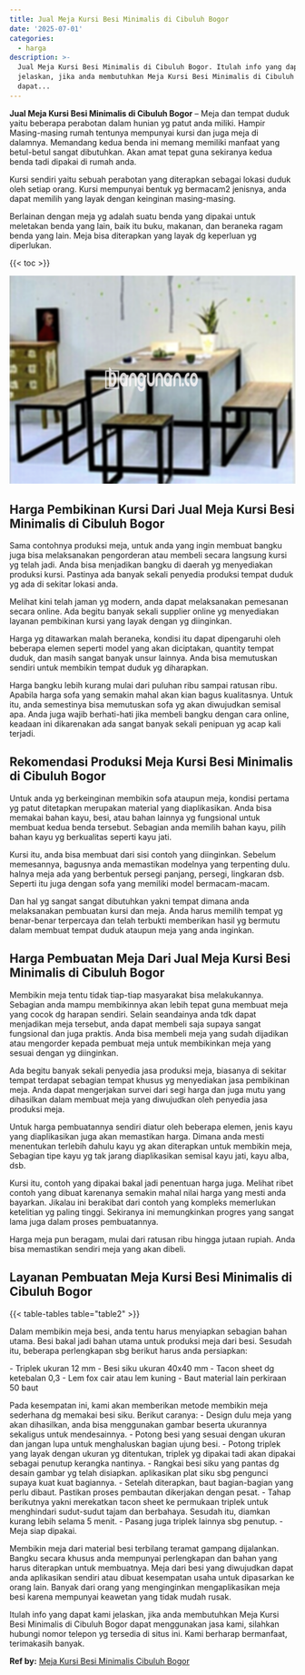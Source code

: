 ```yaml
---
title: Jual Meja Kursi Besi Minimalis di Cibuluh Bogor
date: '2025-07-01'
categories:
  - harga
description: >-
  Jual Meja Kursi Besi Minimalis di Cibuluh Bogor. Itulah info yang dapat kami
  jelaskan, jika anda membutuhkan Meja Kursi Besi Minimalis di Cibuluh Bogor
  dapat...
---
```


**Jual Meja Kursi Besi Minimalis di Cibuluh Bogor** – Meja dan tempat duduk yaitu beberapa perabotan dalam hunian yg patut anda miliki. Hampir Masing-masing rumah tentunya mempunyai kursi dan juga meja di dalamnya. Memandang kedua benda ini memang memiliki manfaat yang betul-betul sangat dibutuhkan. Akan amat tepat guna sekiranya kedua benda tadi dipakai di rumah anda.

Kursi sendiri yaitu sebuah perabotan yang diterapkan sebagai lokasi duduk oleh setiap orang. Kursi mempunyai bentuk yg bermacam2 jenisnya, anda dapat memilih yang layak dengan keinginan masing-masing.

Berlainan dengan meja yg adalah suatu benda yang dipakai untuk meletakan benda yang lain, baik itu buku, makanan, dan beraneka ragam benda yang lain. Meja bisa diterapkan yang layak dg keperluan yg diperlukan.

{{< toc >}}

![Jual Meja Kursi Besi Minimalis di Cibuluh Bogor](/images/jual-meja-besi-murah14.png)

## Harga Pembikinan Kursi Dari Jual Meja Kursi Besi Minimalis di Cibuluh Bogor

Sama contohnya produksi meja, untuk anda yang ingin membuat bangku juga bisa melaksanakan pengorderan atau membeli secara langsung kursi yg telah jadi. Anda bisa menjadikan bangku di daerah yg menyediakan produksi kursi. Pastinya ada banyak sekali penyedia produksi tempat duduk yg ada di sekitar lokasi anda.

Melihat kini telah jaman yg modern, anda dapat melaksanakan pemesanan secara online. Ada begitu banyak sekali supplier online yg menyediakan layanan pembikinan kursi yang layak dengan yg diinginkan.

Harga yg ditawarkan malah beraneka, kondisi itu dapat dipengaruhi oleh beberapa elemen seperti model yang akan diciptakan, quantity tempat duduk, dan masih sangat banyak unsur lainnya. Anda bisa memutuskan sendiri untuk membikin tempat duduk yg diharapkan.

Harga bangku lebih kurang mulai dari puluhan ribu sampai ratusan ribu. Apabila harga sofa yang semakin mahal akan kian bagus kualitasnya. Untuk itu, anda semestinya bisa memutuskan sofa yg akan diwujudkan semisal apa. Anda juga wajib berhati-hati jika membeli bangku dengan cara online, keadaan ini dikarenakan ada sangat banyak sekali penipuan yg acap kali terjadi.

## Rekomendasi Produksi Meja Kursi Besi Minimalis di Cibuluh Bogor

Untuk anda yg berkeinginan membikin sofa ataupun meja, kondisi pertama yg patut ditetapkan merupakan material yang diaplikasikan. Anda bisa memakai bahan kayu, besi, atau bahan lainnya yg fungsional untuk membuat kedua benda tersebut. Sebagian anda memilih bahan kayu, pilih bahan kayu yg berkualitas seperti kayu jati.

Kursi itu, anda bisa membuat dari sisi contoh yang diinginkan. Sebelum memesannya, bagusnya anda memastikan modelnya yang terpenting dulu. halnya meja ada yang berbentuk persegi panjang, persegi, lingkaran dsb. Seperti itu juga dengan sofa yang memiliki model bermacam-macam.

Dan hal yg sangat sangat dibutuhkan yakni tempat dimana anda melaksanakan pembuatan kursi dan meja. Anda harus memilih tempat yg benar-benar terpercaya dan telah terbukti memberikan hasil yg bermutu dalam membuat tempat duduk ataupun meja yang anda inginkan.

## Harga Pembuatan Meja Dari Jual Meja Kursi Besi Minimalis di Cibuluh Bogor

Membikin meja tentu tidak tiap-tiap masyarakat bisa melakukannya. Sebagian anda mampu membikinnya akan lebih tepat guna membuat meja yang cocok dg harapan sendiri. Selain seandainya anda tdk dapat menjadikan meja tersebut, anda dapat membeli saja supaya sangat fungsional dan juga praktis. Anda bisa membeli meja yang sudah dijadikan atau mengorder kepada pembuat meja untuk membikinkan meja yang sesuai dengan yg diinginkan.

Ada begitu banyak sekali penyedia jasa produksi meja, biasanya di sekitar tempat terdapat sebagian tempat khusus yg menyediakan jasa pembikinan meja. Anda dapat mengerjakan survei dari segi harga dan juga mutu yang dihasilkan dalam membuat meja yang diwujudkan oleh penyedia jasa produksi meja.

Untuk harga pembuatannya sendiri diatur oleh beberapa elemen, jenis kayu yang diaplikasikan juga akan memastikan harga. Dimana anda mesti menentukan terlebih dahulu kayu yg akan diterapkan untuk membikin meja, Sebagian tipe kayu yg tak jarang diaplikasikan semisal kayu jati, kayu alba, dsb.

Kursi itu, contoh yang dipakai bakal jadi penentuan harga juga. Melihat ribet contoh yang dibuat karenanya semakin mahal nilai harga yang mesti anda bayarkan. Jikalau ini berakibat dari contoh yang kompleks memerlukan ketelitian yg paling tinggi. Sekiranya ini memungkinkan progres yang sangat lama juga dalam proses pembuatannya.

Harga meja pun beragam, mulai dari ratusan ribu hingga jutaan rupiah. Anda bisa memastikan sendiri meja yang akan dibeli.

## Layanan Pembuatan Meja Kursi Besi Minimalis di Cibuluh Bogor

{{< table-tables table="table2" >}}

Dalam membikin meja besi, anda tentu harus menyiapkan sebagian bahan utama. Besi bakal jadi bahan utama untuk produksi meja dari besi. Sesudah itu, beberapa perlengkapan sbg berikut harus anda persiapkan:

\- Triplek ukuran 12 mm - Besi siku ukuran 40x40 mm - Tacon sheet dg ketebalan 0,3 - Lem fox cair atau lem kuning - Baut material lain perkiraan 50 baut

Pada kesempatan ini, kami akan memberikan metode membikin meja sederhana dg memakai besi siku. Berikut caranya: - Design dulu meja yang akan dihasilkan, anda bisa menggunakan gambar beserta ukurannya sekaligus untuk mendesainnya. - Potong besi yang sesuai dengan ukuran dan jangan lupa untuk menghaluskan bagian ujung besi. - Potong triplek yang layak dengan ukuran yg ditentukan, triplek yg dipakai tadi akan dipakai sebagai penutup kerangka nantinya. - Rangkai besi siku yang pantas dg desain gambar yg telah disiapkan. aplikasikan plat siku sbg pengunci supaya kuat kuat bagiannya. - Setelah diterapkan, baut bagian-bagian yang perlu dibaut. Pastikan proses pembautan dikerjakan dengan pesat. - Tahap berikutnya yakni merekatkan tacon sheet ke permukaan triplek untuk menghindari sudut-sudut tajam dan berbahaya. Sesudah itu, diamkan kurang lebih selama 5 menit. - Pasang juga triplek lainnya sbg penutup. - Meja siap dipakai.

Membikin meja dari material besi terbilang teramat gampang dijalankan. Bangku secara khusus anda mempunyai perlengkapan dan bahan yang harus diterapkan untuk membuatnya. Meja dari besi yang diwujudkan dapat anda aplikasikan sendiri atau dibuat kesempatan usaha untuk dipasarkan ke orang lain. Banyak dari orang yang menginginkan mengaplikasikan meja besi karena mempunyai keawetan yang tidak mudah rusak.

Itulah info yang dapat kami jelaskan, jika anda membutuhkan Meja Kursi Besi Minimalis di Cibuluh Bogor dapat menggunakan jasa kami, silahkan hubungi nomor telepon yg tersedia di situs ini. Kami berharap bermanfaat, terimakasih banyak.

**Ref by:** [Meja Kursi Besi Minimalis Cibuluh Bogor](https://id.wikipedia.org/wiki/Meja)
